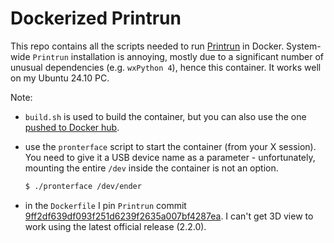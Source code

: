 # Dockerized Printrun

This repo contains all the scripts needed to run [Printrun](https://github.com/kliment/Printrun) in Docker.  System-wide `Printrun` installation is annoying, mostly due to a significant number of unusual dependencies (e.g. `wxPython 4`), hence this container. It works well on my Ubuntu 24.10 PC.

Note:

* `build.sh` is used to build the container, but you can also use the one [pushed to Docker hub](https://hub.docker.com/repository/docker/codepainters/printrun/general).

* use the `pronterface` script to start the container (from your X session). You need to give it a USB device name as a parameter - unfortunately, mounting the entire  `/dev` inside the container is not an option. 

  ```sh
  $ ./pronterface /dev/ender
  ```

* in the `Dockerfile` I pin `Printrun` commit [9ff2df639df093f251d6239f2635a007bf4287ea](https://github.com/kliment/Printrun/commit/9ff2df639df093f251d6239f2635a007bf4287ea). I can't get 3D view to work using the latest official release (2.2.0).
